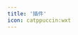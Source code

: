```yaml
---
title: '插件'
icon: catppuccin:wxt
---
```


<div class="catalog-display-container">
  <Catalog base='/plugins/' level='1'/>
</div>

